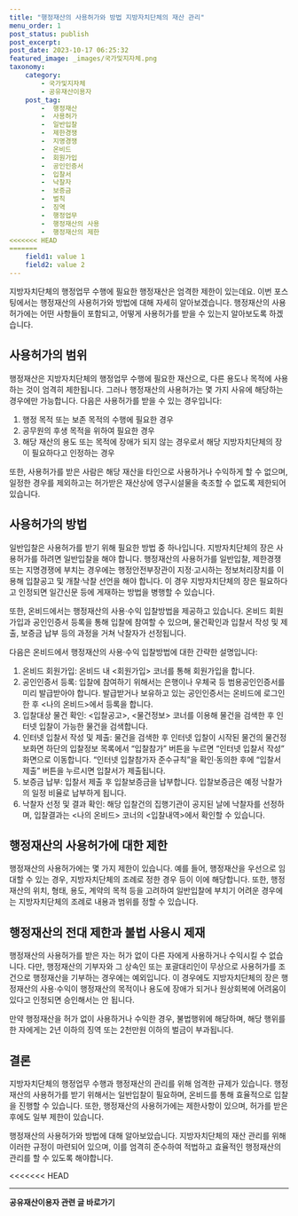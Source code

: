 ```yaml
---
title: "행정재산의 사용허가와 방법 지방자치단체의 재산 관리"
menu_order: 1
post_status: publish
post_excerpt: 
post_date: 2023-10-17 06:25:32
featured_image: _images/국가및지자체.png
taxonomy:
    category:
        - 국가및지자체
        - 공유재산이용자
    post_tag:
        -  행정재산
        -  사용허가
        -  일반입찰
        -  제한경쟁
        -  지명경쟁
        -  온비드
        -  회원가입
        -  공인인증서
        -  입찰서
        -  낙찰자
        -  보증금
        -  벌칙
        -  징역
        -  행정업무
        -  행정재산의 사용
        -  행정재산의 제한
<<<<<<< HEAD
=======
    field1: value 1
    field2: value 2
---
```



지방자치단체의 행정업무 수행에 필요한 행정재산은 엄격한 제한이 있는데요. 이번 포스팅에서는 행정재산의 사용허가와 방법에 대해 자세히 알아보겠습니다. 행정재산의 사용허가에는 어떤 사항들이 포함되고, 어떻게 사용허가를 받을 수 있는지 알아보도록 하겠습니다.

## 사용허가의 범위

행정재산은 지방자치단체의 행정업무 수행에 필요한 재산으로, 다른 용도나 목적에 사용하는 것이 엄격히 제한됩니다. 그러나 행정재산의 사용허가는 몇 가지 사유에 해당하는 경우에만 가능합니다. 다음은 사용허가를 받을 수 있는 경우입니다:

1. 행정 목적 또는 보존 목적의 수행에 필요한 경우
2. 공무원의 후생 목적을 위하여 필요한 경우
3. 해당 재산의 용도 또는 목적에 장애가 되지 않는 경우로서 해당 지방자치단체의 장이 필요하다고 인정하는 경우

또한, 사용허가를 받은 사람은 해당 재산을 타인으로 사용하거나 수익하게 할 수 없으며, 일정한 경우를 제외하고는 허가받은 재산상에 영구시설물을 축조할 수 없도록 제한되어 있습니다.

## 사용허가의 방법

일반입찰은 사용허가를 받기 위해 필요한 방법 중 하나입니다. 지방자치단체의 장은 사용허가를 하려면 일반입찰을 해야 합니다. 행정재산의 사용허가를 일반입찰, 제한경쟁 또는 지명경쟁에 부치는 경우에는 행정안전부장관이 지정·고시하는 정보처리장치를 이용해 입찰공고 및 개찰·낙찰 선언을 해야 합니다. 이 경우 지방자치단체의 장은 필요하다고 인정되면 일간신문 등에 게재하는 방법을 병행할 수 있습니다.

또한, 온비드에서는 행정재산의 사용·수익 입찰방법을 제공하고 있습니다. 온비드 회원가입과 공인인증서 등록을 통해 입찰에 참여할 수 있으며, 물건확인과 입찰서 작성 및 제출, 보증금 납부 등의 과정을 거쳐 낙찰자가 선정됩니다.

다음은 온비드에서 행정재산의 사용·수익 입찰방법에 대한 간략한 설명입니다:

1. 온비드 회원가입: 온비드 내 <회원가입> 코너를 통해 회원가입을 합니다.
2. 공인인증서 등록: 입찰에 참여하기 위해서는 은행이나 우체국 등 범용공인인증서를 미리 발급받아야 합니다. 발급받거나 보유하고 있는 공인인증서는 온비드에 로그인 한 후 <나의 온비드>에서 등록을 합니다.
3. 입찰대상 물건 확인: <입찰공고>, <물건정보> 코너를 이용해 물건을 검색한 후 인터넷 입찰이 가능한 물건을 검색합니다.
4. 인터넷 입찰서 작성 및 제출: 물건을 검색한 후 인터넷 입찰이 시작된 물건의 물건정보화면 하단의 입찰정보 목록에서 “입찰참가” 버튼을 누르면 “인터넷 입찰서 작성” 화면으로 이동합니다. “인터넷 입찰참가자 준수규칙”을 확인·동의한 후에 “입찰서 제출” 버튼을 누르시면 입찰서가 제출됩니다.
5. 보증금 납부: 입찰서 제출 후 입찰보증금을 납부합니다. 입찰보증금은 예정 낙찰가의 일정 비율로 납부하게 됩니다.
6. 낙찰자 선정 및 결과 확인: 해당 입찰건의 집행기관이 공지된 날에 낙찰자를 선정하며, 입찰결과는 <나의 온비드> 코너의 <입찰내역>에서 확인할 수 있습니다.

## 행정재산의 사용허가에 대한 제한

행정재산의 사용허가에는 몇 가지 제한이 있습니다. 예를 들어, 행정재산을 우선으로 임대할 수 있는 경우, 지방자치단체의 조례로 정한 경우 등이 이에 해당합니다. 또한, 행정재산의 위치, 형태, 용도, 계약의 목적 등을 고려하여 일반입찰에 부치기 어려운 경우에는 지방자치단체의 조례로 내용과 범위를 정할 수 있습니다.

## 행정재산의 전대 제한과 불법 사용시 제재

행정재산의 사용허가를 받은 자는 허가 없이 다른 자에게 사용하거나 수익시킬 수 없습니다. 다만, 행정재산의 기부자와 그 상속인 또는 포괄대리인이 무상으로 사용허가를 조건으로 행정재산을 기부하는 경우에는 예외입니다. 이 경우에도 지방자치단체의 장은 행정재산의 사용·수익이 행정재산의 목적이나 용도에 장애가 되거나 원상회복에 어려움이 있다고 인정되면 승인해서는 안 됩니다.

만약 행정재산을 허가 없이 사용하거나 수익한 경우, 불법행위에 해당하며, 해당 행위를 한 자에게는 2년 이하의 징역 또는 2천만원 이하의 벌금이 부과됩니다.

## 결론

지방자치단체의 행정업무 수행과 행정재산의 관리를 위해 엄격한 규제가 있습니다. 행정재산의 사용허가를 받기 위해서는 일반입찰이 필요하며, 온비드를 통해 효율적으로 입찰을 진행할 수 있습니다. 또한, 행정재산의 사용허가에는 제한사항이 있으며, 허가를 받은 후에도 일부 제한이 있습니다.

행정재산의 사용허가와 방법에 대해 알아보았습니다. 지방자치단체의 재산 관리를 위해 이러한 규정이 마련되어 있으며, 이를 엄격히 준수하여 적법하고 효율적인 행정재산의 관리를 할 수 있도록 해야합니다.

<<<<<<< HEAD



<!-- wp:separator -->
<hr class="wp-block-separator has-alpha-channel-opacity"/>
<!-- /wp:separator -->

<!-- wp:group {"backgroundColor":"base","layout":{"type":"constrained"}} -->
<div class="wp-block-group has-base-background-color has-background"><!-- wp:paragraph {"align":"center","fontSize":"large"} -->
<p class="has-text-align-center has-large-font-size"><strong>공유재산이용자 관련 글 바로가기</strong></p>
<!-- /wp:paragraph -->


<!-- wp:latest-posts
{"categories":[{"id":1570,"count":19,"description":"","link":"https://uknowlaw.com/category/%ea%b3%b5%ec%9c%a0%ec%9e%ac%ec%82%b0%ec%9d%b4%ec%9a%a9%ec%9e%90/","name":"공유재산이용자","slug":"공유재산이용자","taxonomy":"category","parent":0,"meta":[],"_links":{"self":[{"href":"https://uknowlaw.com/wp-json/wp/v2/categories/1570"}],"collection":[{"href":"https://uknowlaw.com/wp-json/wp/v2/categories"}],"about":[{"href":"https://uknowlaw.com/wp-json/wp/v2/taxonomies/category"}],"wp:post_type":[{"href":"https://uknowlaw.com/wp-json/wp/v2/posts?categories=1570"}],"curies":[{"name":"wp","href":"https://api.w.org/{rel}","templated":true}]}}],"postsToShow":100,"excerptLength":28,"postLayout":"grid","columns":2,"featuredImageAlign":"left","featuredImageSizeSlug":"large","fontSize":"medium"} /--></div>
<!-- /wp:group -->